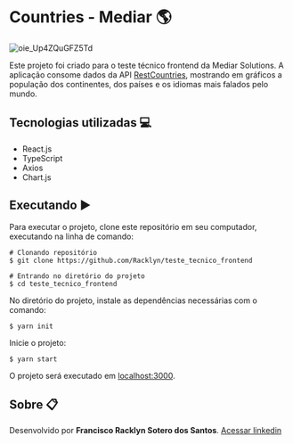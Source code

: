 # Countries - Mediar 🌎
![oie_Up4ZQuGFZ5Td](https://user-images.githubusercontent.com/52416026/111911783-a9bc5280-8a45-11eb-9d55-5e8e9a39f611.png)

Este projeto foi criado para o teste técnico frontend da Mediar Solutions. A aplicação consome dados da API [RestCountries](http://restcountries.eu/), mostrando em gráficos a população dos continentes, dos países e os idiomas mais falados pelo mundo.

## Tecnologias utilizadas 💻
- React.js
- TypeScript
- Axios
- Chart.js

## Executando ▶
Para executar o projeto, clone este repositório em seu computador, executando na linha de comando:
```shell
# Clonando repositório
$ git clone https://github.com/Racklyn/teste_tecnico_frontend

# Entrando no diretório do projeto
$ cd teste_tecnico_frontend
```
No diretório do projeto, instale as dependências necessárias com o comando:
```shell
$ yarn init
```
Inicie o projeto:
```shell
$ yarn start
```
O projeto será executado em [localhost:3000](http://localhost:3000/).


## Sobre 📋

Desenvolvido por **Francisco Racklyn Sotero dos Santos**.
[Acessar linkedin](https://www.linkedin.com/in/racklyn-sotero-6567561b5/)

